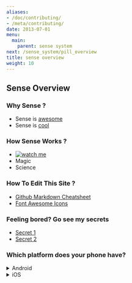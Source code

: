 ```yaml
---
aliases:
- /doc/contributing/
- /meta/contributing/
date: 2013-07-01
menu:
  main:
    parent: sense system
next: /sense_system/pill_overview
title: sense overview
weight: 10
---
```


## Sense Overview

### Why Sense ?

  * Sense is [awesome](https://hello.is)
  * Sense is [cool](http://25.media.tumblr.com/tumblr_m7xwxg2Caq1r3rnjdo1_500.jpg)

### How Sense Works ?

  * [![watch me](/img/hello-thumb.jpeg)](https://www.youtube.com/watch?v=Hg1e5AaR6g4)   
  * Magic
  * Science

### How To Edit This Site ?

  * [Github Markdown Cheatsheet](https://github.com/adam-p/markdown-here/wiki/Markdown-Cheatsheet)
  * [Font Awesome Icons](http://fortawesome.github.io/Font-Awesome/icons/)


### Feeling bored? Go see my secrets
  * [Secret 1](/secrets/secret1)
  * [Secret 2](/secrets/secret2)

### Which platform does your phone have?
  
  <article>
    <details>
      <summary>Android</summary>
      <details>
        <summary>Download Sense app for Android at</summary>
        <p>To be announced for android</p>
      </details>
      <details>
        <summary>View android user manual at</summary>
        <p>oops</p>
      </details>
    </details>
    <details>
    <summary>iOS</summary>
      <details>
        <summary>Download Sense app for iOS at</summary>
        <p>To be announced for iOS</p>
      </details>
      <details>
        <summary>View iOS user manual at</summary>
        <p>oops</p>
      </details>
    </details>
  </article>